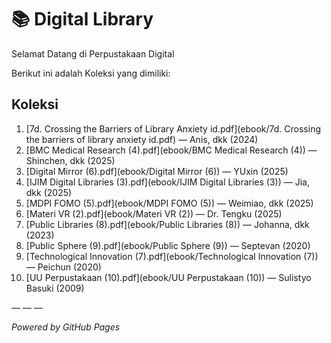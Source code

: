 # 📚 Digital Library

Selamat Datang di Perpustakaan Digital

Berikut ini adalah Koleksi yang dimiliki:
## Koleksi

1. [7d. Crossing the Barriers of Library Anxiety id.pdf](ebook/7d. Crossing the barriers of library anxiety id.pdf) — Anis, dkk (2024)
2. [BMC Medical Research (4).pdf](ebook/BMC Medical Research (4)) — Shinchen, dkk (2025)
3. [Digital Mirror (6).pdf](ebook/Digital Mirror (6)) — YUxin (2025)
4. [IJIM Digital Libraries (3).pdf](ebook/IJIM Digital Libraries (3)) — Jia, dkk (2025)
5. [MDPI FOMO (5).pdf](ebook/MDPI FOMO (5)) — Weimiao, dkk (2025)
6. [Materi VR (2).pdf](ebook/Materi VR (2)) — Dr. Tengku (2025)
7. [Public Libraries (8).pdf](ebook/Public Libraries (8)) — Johanna, dkk (2023)
8. [Public Sphere (9).pdf](ebook/Public Sphere (9)) — Septevan (2020)
9. [Technological Innovation (7).pdf](ebook/Technological Innovation (7)) — Peichun (2020)
10. [UU Perpustakaan (10).pdf](ebook/UU Perpustakaan (10)) — Sulistyo Basuki (2009)

— — —

*Powered by GitHub Pages*
